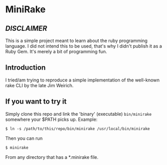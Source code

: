 MiniRake
========

*DISCLAIMER*
------------

This is a simple project meant to learn about the ruby programming language. I did not intend this to be used, that's why I didn't publish it as a Ruby Gem. It's merely a bit of programming fun.

Introduction
------------

I tried/am trying to reproduce a simple implementation of the well-known rake CLI by the late Jim Weirich.

If you want to try it
---------------------

Simply clone this repo and link the 'binary' (executable) `bin/minirake`
somewhere your $PATH picks up. Example:

`$ ln -s /path/to/this/repo/bin/minirake /usr/local/bin/minirake`

Then you can run

`$ minirake`

From any directory that has a *.minirake file.
